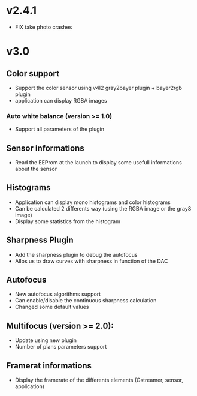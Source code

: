 # v2.4.1 
- FIX take photo crashes

# v3.0

## Color support

- Support the color sensor using v4l2 gray2bayer plugin + bayer2rgb plugin
- application can display RGBA images 

### Auto white balance  (version >= 1.0)

- Support all parameters of the plugin

## Sensor informations 

- Read the EEProm at the launch to display some usefull informations about the sensor

## Histograms

- Application can display mono histograms and color histograms
- Can be calculated 2 differents way (using the RGBA image or the gray8 image)
- Display some statistics from the histogram

## Sharpness Plugin 

- Add the sharpness plugin to debug the autofocus
- Allos us to draw curves with sharpness in function of the DAC


## Autofocus 

- New autofocus algorithms support
- Can enable/disable the continuous sharpness calculation
- Changed some default values

## Multifocus (version >= 2.0): 

- Update using new plugin
- Number of plans parameters support

## Framerat informations 

- Display the framerate of the differents elements (Gstreamer, sensor, application)
